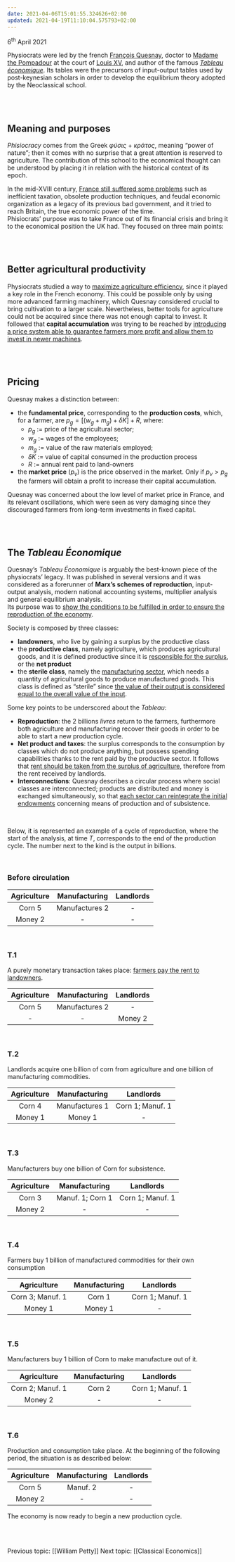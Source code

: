 ```yaml
---
date: 2021-04-06T15:01:55.324626+02:00
updated: 2021-04-19T11:10:04.575793+02:00
---
```

<p class="date">6<sup>th</sup> April 2021</p>

Physiocrats were led by the french [François Quesnay], doctor to [Madame the Pompadour] at the court of [Louis XV], and author of the famous <cite><a href="https://en.wikipedia.org/wiki/Tableau_%C3%A9conomique" rel="noopener noreferrer" target="_blank" title="Tableau économique on Wikipedia">Tableau économique</a></cite>. Its tables were the precursors of input-output tables used by post-keynesian scholars in order to develop the equilibrium theory adopted by the Neoclassical school.

<br>
<br>

## Meaning and purposes

*Phisiocracy* comes from the Greek _φύσις_ + _κράτος_, meaning “power of nature”; then it comes with no surprise that a great attention is reserved to agriculture. The contribution of this school to the economical thought can be understood by placing it in relation with the historical context of its epoch.

In the mid-XVIII century, <u>France still suffered some problems</u> such as inefficient taxation, obsolete production techniques, and feudal economic organization as a legacy of its previous bad government, and it tried to reach Britain, the true economic power of the time.  
Phisiocrats’ purpose was to take France out of its financial crisis and bring it to the economical position the UK had. They focused on three main points:

<br>
<br>

## Better agricultural productivity

Physiocrats studied a way to <u>maximize agriculture efficiency</u>, since it played a key role in the French economy. This could be possible only by using more advanced farming machinery, which Quesnay considered crucial to bring cultivation to a larger scale. Nevertheless, better tools for agriculture could not be acquired since there was not enough capital to invest. It followed that **capital accumulation** was trying to be reached by <u>introducing a price system able to guarantee farmers more profit and allow them to invest in newer machines</u>.

<br>
<br>

## Pricing

Quesnay makes a distinction between:
- the **fundamental price**, corresponding to the **production costs**, which, for a farmer, are $p_{g}= [(w_{g} + m_{g}) + \delta K ] + R$, where:
	- $p_{g}$	:=	price of the agricultural sector;
	- $w_{g}$	:=	wages of the employees;
	- $m_{g}$	:=	value of the raw materials employed;
	- $\delta K$	:=	value of capital consumed in the production process
	- $R$	:=	annual rent paid to land-owners
- the **market price** ($p_{v}$) is the price observed in the market. Only if $p_{v} > p_{g}$ the farmers will obtain a profit to increase their capital accumulation.

Quesnay was concerned about the low level of market price in France, and its relevant oscillations, which were seen as very damaging since they discouraged farmers from long-term investments in fixed capital.

<br>
<br>

## The <cite>Tableau Économique</cite>

Quesnay’s <cite>Tableau Économique</cite> is arguably the best-known piece of the physiocrats’ legacy. It was published in several versions and it was considered as a forerunner of **Marx’s schemes of reproduction**, input-output analysis, modern national accounting systems, multiplier analysis and general equilibrium analysis.  
Its purpose was to <u>show the conditions to be fulfilled in order to ensure the reproduction of the economy</u>.

Society is composed by three classes:
- **landowners**, who live by gaining a surplus by the productive class
- the **productive class**, namely agriculture, which produces agricultural goods, and it is defined productive since it is <u>responsible for the surplus</u>, or the **net product**
- the **sterile class**, namely the <u>manufacturing sector</u>, which needs a quantity of agricultural goods to produce manufactured goods. This class is defined as “sterile” since <u>the value of their output is considered equal to the overall value of the input</u>.

Some key points to be underscored about the *Tableau*:
- **Reproduction**: the 2 billions *livres* return to the farmers, furthermore both agriculture and manufacturing recover their goods in order to be able to start a new production cycle.
- **Net product and taxes**: the surplus corresponds to the consumption by classes which do not produce anything, but possess spending capabilities thanks to the rent paid by the productive sector. It follows that <u>rent should be taken from the surplus of agriculture</u>, therefore from the rent received by landlords.
- **Interconnections**: Quesnay describes a circular process where social classes are interconnected; products are distributed and money is exchanged simultaneously, so that <u>each sector can reintegrate the initial endowments</u> concerning means of production and of subsistence.

<br>

Below, it is represented an example of a cycle of reproduction, where the start of the analysis, at time $T$, corresponds to the end of the production cycle. The number next to the kind is the output in billions.

<br>

### Before circulation

| Agriculture | Manufacturing  | Landlords |
| :---------: | :------------: | :-------: |
| Corn 5      | Manufactures 2 | -         |
| Money 2     | -              | -         |

<br>

### T.1

A purely monetary transaction takes place: <u>farmers pay the rent to landowners</u>.

| Agriculture | Manufacturing  | Landlords |
|:-----------:|:--------------:|:---------:|
|   Corn 5    | Manufactures 2 |     -     |
|    -        |       -        |  Money 2  |

<br>

### T.2

Landlords acquire one billion of corn from agriculture and one billion of manufacturing commodities.

| Agriculture | Manufacturing  |    Landlords     |
|:-----------:|:--------------:|:----------------:|
|   Corn 4    | Manufactures 1 | Corn 1; Manuf. 1 |
|   Money 1   |    Money 1     |        -         |

<br>

### T.3

Manufacturers buy one billion of Corn for subsistence.

| Agriculture |  Manufacturing   |    Landlords     |
|:-----------:|:----------------:|:----------------:|
|   Corn 3    | Manuf. 1; Corn 1 | Corn 1; Manuf. 1 |
|   Money 2   |        -         |        -         |

<br>

### T.4

Farmers buy 1 billion of manufactured commodities for their own consumption

|   Agriculture    | Manufacturing |    Landlords     |
|:----------------:|:-------------:|:----------------:|
| Corn 3; Manuf. 1 |    Corn 1     | Corn 1; Manuf. 1 |
|     Money 1      |    Money 1    |        -         |

<br>

### T.5

Manufacturers buy 1 billion of Corn to make manufacture out of it.

|   Agriculture    | Manufacturing |    Landlords     |
|:----------------:|:-------------:|:----------------:|
| Corn 2; Manuf. 1 |    Corn 2     | Corn 1; Manuf. 1 |
|     Money 2      |       -       |        -         |

<br>

### T.6

Production and consumption take place. At the beginning of the following period, the situation is as described below:

| Agriculture | Manufacturing | Landlords |
|:-----------:|:-------------:|:---------:|
|   Corn 5    |   Manuf. 2    |     -     |
|   Money 2   |       -       |     -     |

The economy is now ready to begin a new production cycle.

<br>
<br>

Previous topic: [[William Petty]]
Next topic: [[Classical Economics]]

[François Quesnay]: https://en.wikipedia.org/wiki/Fran%C3%A7ois_Quesnay "François Quesnay on Wikipedia"
[Madame the Pompadour]: https://en.wikipedia.org/wiki/Madame_de_Pompadour "Madame de Pompadour on Wikipedia"
[Louis XV]: https://en.wikipedia.org/wiki/Louis_XV "Louis XV on Wikipedia"
